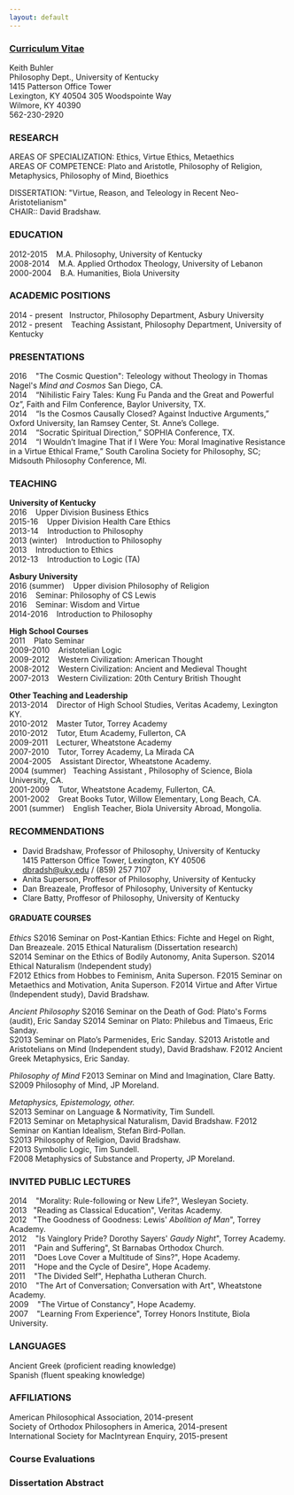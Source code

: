 ```yaml
---
layout: default
--- 
```


### [Curriculum Vitae](/Buhler-CV.pdf)
Keith Buhler  
Philosophy Dept., University of Kentucky   
1415 Patterson Office Tower   
Lexington, KY 40504
305 Woodspointe Way    
Wilmore, KY 40390  
562-230-2920  


### RESEARCH
AREAS OF SPECIALIZATION: Ethics, Virtue Ethics, Metaethics       
AREAS OF COMPETENCE: Plato and Aristotle, Philosophy of Religion, Metaphysics, Philosophy of Mind, Bioethics   

DISSERTATION: "Virtue, Reason, and Teleology in Recent Neo-Aristotelianism"   
CHAIR:: David Bradshaw.   


### EDUCATION

2012-2015  &nbsp;&nbsp; M.A. Philosophy, University of Kentucky   
2008-2014  &nbsp;&nbsp; M.A. Applied Orthodox Theology, University of Lebanon   
2000-2004  &nbsp;&nbsp; B.A. Humanities, Biola University   


### ACADEMIC POSITIONS

2014 - present &nbsp;&nbsp;Instructor, Philosophy Department, Asbury University  
2012 - present &nbsp;&nbsp; Teaching Assistant, Philosophy Department, University of Kentucky  


### PRESENTATIONS

2016 &nbsp;&nbsp; "The Cosmic Question": Teleology without Theology in Thomas Nagel's *Mind and Cosmos*  San Diego, CA.   
2014 &nbsp;&nbsp;   “Nihilistic Fairy Tales: Kung Fu Panda and the Great and Powerful Oz”, Faith and Film Conference, Baylor University, TX.       
2014 &nbsp;&nbsp;  “Is the Cosmos Causally Closed? Against Inductive Arguments,” Oxford University, Ian Ramsey Center, St. Anne’s College.  
2014 &nbsp;&nbsp;  “Socratic Spiritual Direction,” SOPHIA Conference, TX.  
2014 &nbsp;&nbsp;  “I Wouldn’t Imagine That if I Were You: Moral Imaginative Resistance in a Virtue Ethical Frame,” South Carolina Society for Philosophy, SC;  Midsouth Philosophy Conference, MI.  


### TEACHING

**University of Kentucky**  
2016 &nbsp;&nbsp; Upper Division Business Ethics  
2015-16 &nbsp;&nbsp; Upper Division Health Care Ethics         
2013-14 &nbsp;&nbsp; Introduction to Philosophy  
2013 (winter) &nbsp;&nbsp; Introduction to Philosophy  
2013 &nbsp;&nbsp; Introduction to Ethics   
2012-13 &nbsp;&nbsp; Introduction to Logic  (TA)

**Asbury University**   
2016 (summer) &nbsp;&nbsp; Upper division Philosophy of Religion  
2016 &nbsp;&nbsp; Seminar: Philosophy of CS Lewis  
2016 &nbsp;&nbsp; Seminar: Wisdom and Virtue    
2014-2016 &nbsp;&nbsp; Introduction to Philosophy

**High School Courses**  
2011 &nbsp;&nbsp; Plato Seminar  
2009-2010 &nbsp;&nbsp; Aristotelian Logic  
2009-2012 &nbsp;&nbsp; Western Civilization: American Thought   
2008-2012 &nbsp;&nbsp; Western Civilization: Ancient and Medieval Thought  
2007-2013 &nbsp;&nbsp; Western Civilization: 20th Century British Thought  

**Other Teaching and Leadership**  
2013-2014 &nbsp;&nbsp;   Director of High School Studies, Veritas Academy, Lexington KY.   
2010-2012  &nbsp;&nbsp;  Master Tutor, Torrey Academy    
2010-2012  &nbsp;&nbsp;  Tutor, Etum Academy, Fullerton, CA  
2009-2011  &nbsp;&nbsp;  Lecturer, Wheatstone Academy  
2007-2010  &nbsp;&nbsp;  Tutor, Torrey Academy, La Mirada CA  
2004-2005 &nbsp;&nbsp;   Assistant Director, Wheatstone Academy.  
2004 (summer)&nbsp;&nbsp; Teaching Assistant , Philosophy of Science, Biola University, CA.  
2001-2009  &nbsp;&nbsp;  Tutor, Wheatstone Academy, Fullerton, CA.   
2001-2002  &nbsp;&nbsp;  Great Books Tutor, Willow Elementary, Long Beach, CA.  
2001 (summer) &nbsp;&nbsp; English Teacher, Biola University Abroad, Mongolia.



### RECOMMENDATIONS
* David Bradshaw, Professor of Philosophy, University of Kentucky   
1415 Patterson Office Tower, Lexington, KY 40506   
[dbradsh@uky.edu](emailto:dbradsh@uky.edu) / (859) 257 7107
* Anita Superson, Proffesor of Philosophy, University of Kentucky
* Dan Breazeale, Proffesor of Philosophy, University of Kentucky
* Clare Batty, Proffesor of Philosophy, University of Kentucky


#### GRADUATE COURSES

*Ethics*
S2016  Seminar on Post-Kantian Ethics: Fichte and Hegel on Right, Dan Breazeale.
2015 Ethical Naturalism (Dissertation research)  
S2014 Seminar on the Ethics of Bodily Autonomy, Anita Superson.
S2014 Ethical Naturalism (Independent study)  
F2012 Ethics from Hobbes to Feminism, Anita Superson. 
F2015 Seminar on Metaethics and Motivation, Anita Superson.
F2014 Virtue and After Virtue (Independent study), David Bradshaw.   
 

*Ancient Philosophy*
S2016 Seminar on the Death of God: Plato's Forms (audit), Eric Sanday
S2014 Seminar on Plato: Philebus and Timaeus, Eric Sanday.  
S2013 Seminar on Plato’s Parmenides, Eric Sanday.
S2013 Aristotle and Aristotelians on Mind (Independent study), David Bradshaw.
F2012 Ancient Greek Metaphysics, Eric Sanday.    

*Philosophy of Mind*
F2013 Seminar on Mind and Imagination, Clare Batty.  
S2009 Philosophy of Mind, JP Moreland.

*Metaphysics, Epistemology, other.*  
S2013 Seminar on Language & Normativity, Tim Sundell.   
F2013 Seminar on Metaphysical Naturalism, David Bradshaw.
F2012 Seminar on Kantian Idealism, Stefan Bird-Pollan.  
S2013 Philosophy of Religion, David Bradshaw.   
F2013 Symbolic Logic, Tim Sundell.   
F2008 Metaphysics of Substance and Property, JP Moreland.



### INVITED PUBLIC LECTURES
2014 &nbsp;&nbsp; "Morality: Rule-following or New Life?", Wesleyan Society.   
2013&nbsp;&nbsp; "Reading as Classical Education", Veritas Academy.  
2012 &nbsp;&nbsp;"The Goodness of Goodness: Lewis' *Abolition of Man*", Torrey Academy.   
2012 &nbsp;&nbsp; "Is Vainglory Pride? Dorothy Sayers' *Gaudy Night*", Torrey Academy.  
2011 &nbsp;&nbsp; "Pain and Suffering", St Barnabas Orthodox Church.    
2011 &nbsp;&nbsp; "Does Love Cover a Multitude of Sins?", Hope Academy.  
2011 &nbsp;&nbsp; "Hope and the Cycle of Desire", Hope Academy.  
2011 &nbsp;&nbsp; "The Divided Self", Hephatha Lutheran Church.     
2010 &nbsp;&nbsp; "The Art of Conversation; Conversation with Art", Wheatstone Academy.  
2009 &nbsp;&nbsp; "The Virtue of Constancy", Hope Academy.     
2007 &nbsp;&nbsp; "Learning From Experience", Torrey Honors Institute, Biola University.   


### LANGUAGES ###
Ancient Greek (proficient reading knowledge)  
Spanish  (fluent speaking knowledge)  


### AFFILIATIONS
American Philosophical Association, 2014-present  
Society of Orthodox Philosophers in America, 2014-present  
International Society for MacIntyrean Enquiry, 2015-present 


### Course Evaluations

### Dissertation Abstract

